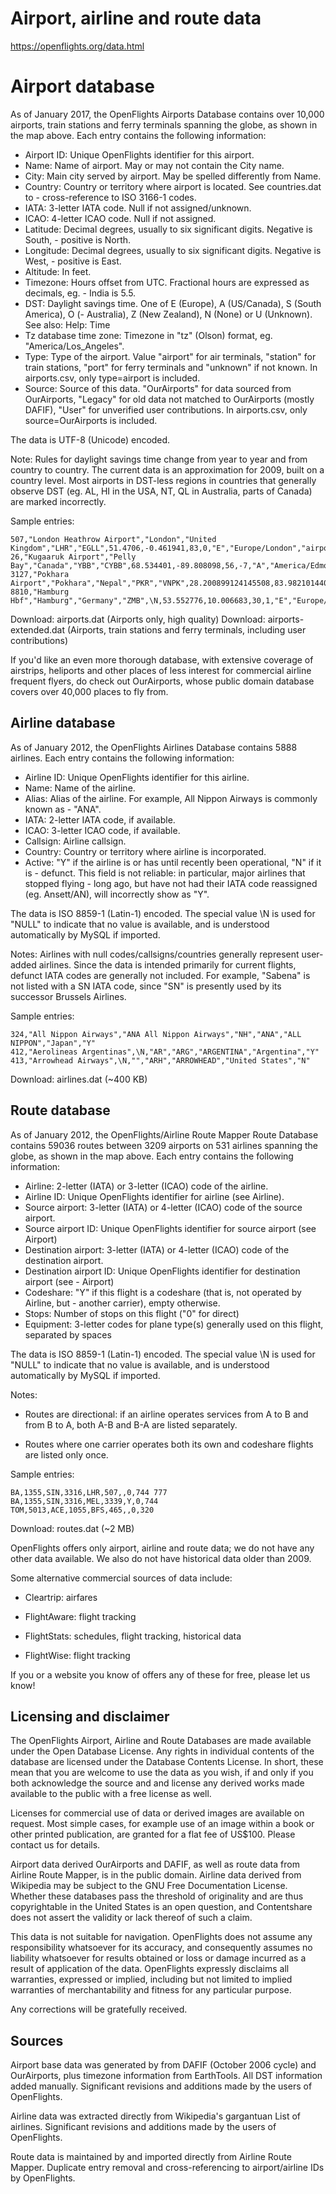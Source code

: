 
# Airport, airline and route data

https://openflights.org/data.html

# Airport database

As of January 2017, the OpenFlights Airports Database contains over 10,000 airports, train stations and ferry terminals spanning the globe, as shown in the map above. Each entry contains the following information:

- Airport ID: Unique OpenFlights identifier for this airport.
- Name: Name of airport. May or may not contain the City name.
- City: Main city served by airport. May be spelled differently from Name.
- Country: Country or territory where airport is located. See countries.dat to - cross-reference to ISO 3166-1 codes.
- IATA: 3-letter IATA code. Null if not assigned/unknown.
- ICAO: 4-letter ICAO code. Null if not assigned.
- Latitude: Decimal degrees, usually to six significant digits. Negative is South, - positive is North.
- Longitude: Decimal degrees, usually to six significant digits. Negative is West, - positive is East.
- Altitude: In feet.
- Timezone: Hours offset from UTC. Fractional hours are expressed as decimals, eg. - India is 5.5.
- DST: Daylight savings time. One of E (Europe), A (US/Canada), S (South America), O (- Australia), Z (New Zealand), N (None) or U (Unknown). See also: Help: Time
- Tz database time zone: Timezone in "tz" (Olson) format, eg. "America/Los_Angeles".
- Type: Type of the airport. Value "airport" for air terminals, "station" for train stations, "port" for ferry terminals and "unknown" if not known. In airports.csv, only type=airport is included.
- Source: Source of this data. "OurAirports" for data sourced from OurAirports, "Legacy" for old data not matched to OurAirports (mostly DAFIF), "User" for unverified user contributions. In airports.csv, only source=OurAirports is included.

The data is UTF-8 (Unicode) encoded.

Note: Rules for daylight savings time change from year to year and from country to country. The current data is an approximation for 2009, built on a country level. Most airports in DST-less regions in countries that generally observe DST (eg. AL, HI in the USA, NT, QL in Australia, parts of Canada) are marked incorrectly.

Sample entries:

```
507,"London Heathrow Airport","London","United Kingdom","LHR","EGLL",51.4706,-0.461941,83,0,"E","Europe/London","airport","OurAirports"
26,"Kugaaruk Airport","Pelly Bay","Canada","YBB","CYBB",68.534401,-89.808098,56,-7,"A","America/Edmonton","airport","OurAirports"
3127,"Pokhara Airport","Pokhara","Nepal","PKR","VNPK",28.200899124145508,83.98210144042969,2712,5.75,"N","Asia/Katmandu","airport","OurAirports"
8810,"Hamburg Hbf","Hamburg","Germany","ZMB",\N,53.552776,10.006683,30,1,"E","Europe/Berlin","station","User"
```

Download: airports.dat (Airports only, high quality)
Download: airports-extended.dat (Airports, train stations and ferry terminals, including user contributions)

If you'd like an even more thorough database, with extensive coverage of airstrips, heliports and other places of less interest for commercial airline frequent flyers, do check out OurAirports, whose public domain database covers over 40,000 places to fly from.

## Airline database

As of January 2012, the OpenFlights Airlines Database contains 5888 airlines. Each entry contains the following information:

- Airline ID: Unique OpenFlights identifier for this airline.
- Name: Name of the airline.
- Alias: Alias of the airline. For example, All Nippon Airways is commonly known as - "ANA".
- IATA: 2-letter IATA code, if available.
- ICAO: 3-letter ICAO code, if available.
- Callsign: Airline callsign.
- Country: Country or territory where airline is incorporated.
- Active: "Y" if the airline is or has until recently been operational, "N" if it is - defunct. This field is not reliable: in particular, major airlines that stopped flying - long ago, but have not had their IATA code reassigned (eg. Ansett/AN), will incorrectly show as "Y".

The data is ISO 8859-1 (Latin-1) encoded. The special value \N is used for "NULL" to indicate that no value is available, and is understood automatically by MySQL if imported.

Notes: Airlines with null codes/callsigns/countries generally represent user-added airlines. Since the data is intended primarily for current flights, defunct IATA codes are generally not included. For example, "Sabena" is not listed with a SN IATA code, since "SN" is presently used by its successor Brussels Airlines.

Sample entries:
```
324,"All Nippon Airways","ANA All Nippon Airways","NH","ANA","ALL NIPPON","Japan","Y"
412,"Aerolineas Argentinas",\N,"AR","ARG","ARGENTINA","Argentina","Y"
413,"Arrowhead Airways",\N,"","ARH","ARROWHEAD","United States","N"
```

Download: airlines.dat (~400 KB)


## Route database

As of January 2012, the OpenFlights/Airline Route Mapper Route Database contains 59036 routes between 3209 airports on 531 airlines spanning the globe, as shown in the map above. Each entry contains the following information:

- Airline: 2-letter (IATA) or 3-letter (ICAO) code of the airline.
- Airline ID: Unique OpenFlights identifier for airline (see Airline).
- Source airport: 3-letter (IATA) or 4-letter (ICAO) code of the source airport.
- Source airport ID: Unique OpenFlights identifier for source airport (see Airport)
- Destination airport: 3-letter (IATA) or 4-letter (ICAO) code of the destination airport.
- Destination airport ID: Unique OpenFlights identifier for destination airport (see - Airport)
- Codeshare: "Y" if this flight is a codeshare (that is, not operated by Airline, but - another carrier), empty otherwise.
- Stops: Number of stops on this flight ("0" for direct)
- Equipment: 3-letter codes for plane type(s) generally used on this flight, separated by spaces

The data is ISO 8859-1 (Latin-1) encoded. The special value \N is used for "NULL" to indicate that no value is available, and is understood automatically by MySQL if imported.

Notes:

- Routes are directional: if an airline operates services from A to B and from B to A, both A-B and B-A are listed separately.

- Routes where one carrier operates both its own and codeshare flights are listed only once.


Sample entries:

```
BA,1355,SIN,3316,LHR,507,,0,744 777
BA,1355,SIN,3316,MEL,3339,Y,0,744
TOM,5013,ACE,1055,BFS,465,,0,320
```

Download: routes.dat (~2 MB)

OpenFlights offers only airport, airline and route data; we do not have any other data available. We also do not have historical data older than 2009.

Some alternative commercial sources of data include:

- Cleartrip: airfares

- FlightAware: flight tracking
- FlightStats: schedules, flight tracking, historical data
- FlightWise: flight tracking

If you or a website you know of offers any of these for free, please let us know!

## Licensing and disclaimer

The OpenFlights Airport, Airline and Route Databases are made available under the Open Database License. Any rights in individual contents of the database are licensed under the Database Contents License. In short, these mean that you are welcome to use the data as you wish, if and only if you both acknowledge the source and and license any derived works made available to the public with a free license as well.

Licenses for commercial use of data or derived images are available on request. Most simple cases, for example use of an image within a book or other printed publication, are granted for a flat fee of US$100. Please contact us for details.

Airport data derived OurAirports and DAFIF, as well as route data from Airline Route Mapper, is in the public domain. Airline data derived from Wikipedia may be subject to the GNU Free Documentation License. Whether these databases pass the threshold of originality and are thus copyrightable in the United States is an open question, and Contentshare does not assert the validity or lack thereof of such a claim.

This data is not suitable for navigation. OpenFlights does not assume any responsibility whatsoever for its accuracy, and consequently assumes no liability whatsoever for results obtained or loss or damage incurred as a result of application of the data. OpenFlights expressly disclaims all warranties, expressed or implied, including but not limited to implied warranties of merchantability and fitness for any particular purpose.

Any corrections will be gratefully received.

## Sources

Airport base data was generated by from DAFIF (October 2006 cycle) and OurAirports, plus timezone information from EarthTools. All DST information added manually. Significant revisions and additions made by the users of OpenFlights.

Airline data was extracted directly from Wikipedia's gargantuan List of airlines. Significant revisions and additions made by the users of OpenFlights.

Route data is maintained by and imported directly from Airline Route Mapper. Duplicate entry removal and cross-referencing to airport/airline IDs by OpenFlights.




